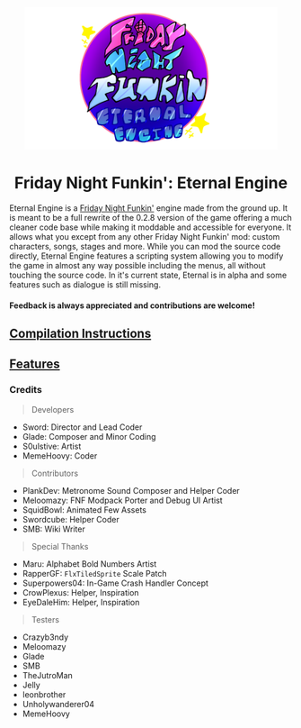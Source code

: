 <p align="center">
    <img src="art/logo.png" width="450"/>
    <h1 align="center">Friday Night Funkin': Eternal Engine</h1>
</p>

Eternal Engine is a [Friday Night Funkin'](https://github.com/FunkinCrew/Funkin) engine made from the ground up.
It is meant to be a full rewrite of the 0.2.8 version of the game offering a much cleaner code base while making it moddable and accessible for everyone.
It allows what you except from any other Friday Night Funkin' mod: custom characters, songs, stages and more. While you can mod the source code directly, Eternal Engine features a scripting system allowing you to modify the game in almost any way possible including the menus, all without touching the source code.
In it's current state, Eternal is in alpha and some features such as dialogue is still missing.
<h4>Feedback is always appreciated and contributions are welcome!</h4>

## [Compilation Instructions](https://github.com/Sword352/FNF-EternalEngine/blob/master/wiki/COMPILATION.md)
## [Features](https://github.com/Sword352/FNF-EternalEngine/blob/master/wiki/FEATURES.md)

### Credits
> Developers
- Sword: Director and Lead Coder
- Glade: Composer and Minor Coding
- S0ulstive: Artist
- MemeHoovy: Coder

> Contributors
- PlankDev: Metronome Sound Composer and Helper Coder
- Meloomazy: FNF Modpack Porter and Debug UI Artist
- SquidBowl: Animated Few Assets
- Swordcube: Helper Coder
- SMB: Wiki Writer

> Special Thanks
- Maru: Alphabet Bold Numbers Artist
- RapperGF: `FlxTiledSprite` Scale Patch
- Superpowers04: In-Game Crash Handler Concept
- CrowPlexus: Helper, Inspiration
- EyeDaleHim: Helper, Inspiration

> Testers
- Crazyb3ndy
- Meloomazy
- Glade
- SMB
- TheJutroMan
- Jelly
- leonbrother
- Unholywanderer04
- MemeHoovy
